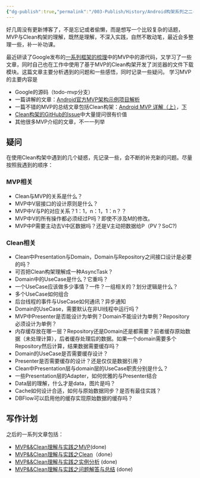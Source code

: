 ```yaml
---
{"dg-publish":true,"permalink":"/003-Publish/History/Android构架系列之二-MVP&&Clean理解与实践之疑问/","title":"Android构架系列之二--MVP&&Clean理解与实践之疑问","tags":["技术","Android","主框架"],"created":"2024-12-11T18:09:35.723+08:00","updated":"2024-12-11T18:09:35.723+08:00"}
---
```



好几周没有更新博客了，不是忘记或者偷懒，而是想写一个比较复杂的话题，MVP与Clean构架的理解，既然是理解，不深入实践，自然不敢动笔，最近会多整理一些，补一补功课。

最近研读了Google发布的[一系列框架的梳理](https://github.com/googlesamples/android-architecture)中的MVP中的源代码，又学习了一些文章，同时自己也在工作中使用了基于MVP的Clean构架开发了浏览器的文件下载模块。这篇文章主要分析遇到的问题和一些感悟，同时记录一些疑问。
学习MVP的主要内容是

* Google的源码（todo-mvp分支）
* 一篇讲解的文章：[Android官方MVP架构示例项目解析](http://mp.weixin.qq.com/s?__biz=MzA3ODg4MDk0Ng==&mid=403539764&idx=1&sn=d30d89e6848a8e13d4da0f5639100e5f&scene=23&srcid=0414ejxUkZ3mPYQaYU3PJYTd#rd)
* 一篇不错的MVP的总结文章包括Clean构架：[Android MVP 详解（上）](http://www.jianshu.com/p/9a6845b26856)，[下](http://www.jianshu.com/p/0590f530c617)
* [Clean构架的GitHub的Issue](https://github.com/android10/Android-CleanArchitecture/issues?q=sort%3Acomments-desc)中大量提问很有价值
* 其他很多MVP介绍的文章，不一一列举


## 疑问

在使用Clean构架中遇到的几个疑惑，先记录一些，会不断的补充新的问题。尽量按照我遇到的顺序：

### MVP相关
* Clean与MVP的关系是什么？
* MVP中V层接口的设计原则是什么？
* MVP中V与P的对应关系？1：1，n：1，1：n？？
* MVP中V的所有操作都必须经过P吗？即使不涉及M的修改。
* MVP中P需要主动去V中区数据吗？还是V主动把数据给P（PV？SoC?)

### Clean相关
* Clean中Presentation与Domain，Domain与Repository之间接口设计是必要的吗？
* 可否把Clean构架理解成一种AsyncTask？
* Domain中的UseCase是什么？它重吗？
* 一个UseCase应该做多少事情？一件？一组相关的？划分逻辑是什么？
* 多个UseCase如何组合
* 后台线程的事件与UseCase如何通讯？异步通知
* Domain的UseCase，需要默认在非UI线程中运行吗？
* MVP中Presenter是否能设计为单例？Domain不能设计为单例？Repository必须设计为单例？
* 内存缓存放在哪一层？Repository还是Domain还是都需要？前者缓存原始数据（未处理计算），后者缓存处理后的数据。如果一个domain需要多个Repository然后计算，结果数据需要缓存吗？
* Domain的UseCase是否需要缓存设计？
* Presenter是否需要缓存的设计？还是仅仅是数据引用？
* Clean中Presentation层与domain层的UseCase职责分别是什么？
* 一些Presentation层的Adapter，如何优雅的与Presenter结合
* Data层的理解，什么才是data，图片是吗？
* Cache如何设计合适，如何与原始数据同步？是否有最佳实践？
* DBFlow可以启用他的缓存实现原始数据的缓存吗？

## 写作计划
之后的一系列文章包括：

* [MVP&&Clean理解与实践之MVP](2016/05/02/Android构架系列之二-MVP&&Clean理解与实践之MVP/)(done)
* [MVP&&Clean理解与实践之Clean](2016/05/08/Android构架系列之二-MVP&&Clean理解与实践之Clean/)（done）
* [MVP&&Clean理解与实践之实例分析](2016/05/15/Android构架系列之二-MVP&&Clean理解与实践之实例分析/) (done)
* [MVP&&Clean理解与实践之问题解答与总结](2016/06/11/Android构架系列之二-MVP&&Clean理解与实践之问题解答与总结/) (done)






